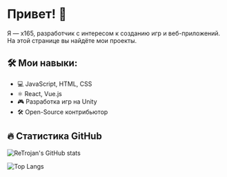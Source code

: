 # Привет! 👋

Я — x165, разработчик с интересом к созданию игр и веб-приложений. На этой странице вы найдёте мои проекты.

## 🛠️ Мои навыки:
- 💻 JavaScript, HTML, CSS
- ⚛️ React, Vue.js
- 🎮 Разработка игр на Unity
- 🛠️ Open-Source контрибьютор

## 🔥 Статистика GitHub
![ReTrojan's GitHub stats](https://github-readme-stats.vercel.app/api?username=ReTrojan&show_icons=true&theme=dark)

![Top Langs](https://github-readme-stats.vercel.app/api/top-langs/?username=ReTrojan&layout=compact&theme=dark)


